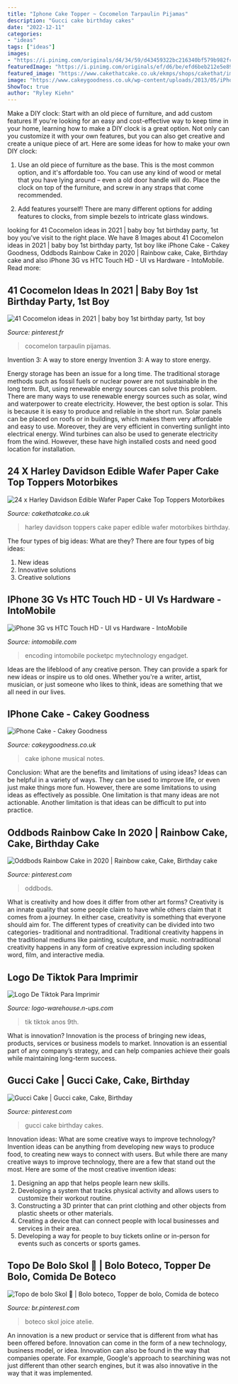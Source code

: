 ```yaml
---
title: "Iphone Cake Topper ~ Cocomelon Tarpaulin Pijamas"
description: "Gucci cake birthday cakes"
date: "2022-12-11"
categories:
- "ideas"
tags: ["ideas"]
images:
- "https://i.pinimg.com/originals/d4/34/59/d43459322bc216340bf579b982fc4359.jpg"
featuredImage: "https://i.pinimg.com/originals/ef/d6/be/efd6beb212e5e893e719fe3685b485f9.jpg"
featured_image: "https://www.cakethatcake.co.uk/ekmps/shops/cakethat/images/24-x-harley-davidson-edible-wafer-paper-cake-top-toppers-motorbikes-1049-p.jpg"
image: "https://www.cakeygoodness.co.uk/wp-content/uploads/2013/05/iPhoneCake1.jpg"
ShowToc: true
author: "Ryley Kiehn"
---
```



Make a DIY clock: Start with an old piece of furniture, and add custom features
If you're looking for an easy and cost-effective way to keep time in your home, learning how to make a DIY clock is a great option. Not only can you customize it with your own features, but you can also get creative and create a unique piece of art. Here are some ideas for how to make your own DIY clock:
1. Use an old piece of furniture as the base. This is the most common option, and it's affordable too. You can use any kind of wood or metal that you have lying around – even a old door handle will do. Place the clock on top of the furniture, and screw in any straps that come recommended.

2. Add features yourself! There are many different options for adding features to clocks, from simple bezels to intricate glass windows.

	

		
looking for 41 Cocomelon ideas in 2021 | baby boy 1st birthday party, 1st boy you've visit to the right place. We have 8 Images about 41 Cocomelon ideas in 2021 | baby boy 1st birthday party, 1st boy like iPhone Cake - Cakey Goodness, Oddbods Rainbow Cake in 2020 | Rainbow cake, Cake, Birthday cake and also iPhone 3G vs HTC Touch HD - UI vs Hardware - IntoMobile. Read more:
		
    
## 41 Cocomelon Ideas In 2021 | Baby Boy 1st Birthday Party, 1st Boy

<img loading=lazy src="https://i.pinimg.com/474x/5c/a2/92/5ca292a4bd89c8f766c80bf394d08264.jpg" onerror="this.onerror=null;this.src='https://tse4.mm.bing.net/th?id=OIP.9ywoAWDq6mtN7ACvaODp0wAAAA&amp;pid=15.1';" alt="41 Cocomelon ideas in 2021 | baby boy 1st birthday party, 1st boy">

_Source: pinterest.fr_

>cocomelon tarpaulin pijamas. 

	

Invention 3: A way to store energy
Invention 3: A way to store energy. 

Energy storage has been an issue for a long time. The traditional storage methods such as fossil fuels or nuclear power are not sustainable in the long term. 
But, using renewable energy sources can solve this problem. 
There are many ways to use renewable energy sources such as solar, wind and waterpower to create electricity. However, the best option is solar. This is because it is easy to produce and reliable in the short run. 
Solar panels can be placed on roofs or in buildings, which makes them very affordable and easy to use. Moreover, they are very efficient in converting sunlight into electrical energy. 
 Wind turbines can also be used to generate electricity from the wind. However, these have high installed costs and need good location for installation.

    
## 24 X Harley Davidson Edible Wafer Paper Cake Top Toppers Motorbikes

<img loading=lazy src="https://www.cakethatcake.co.uk/ekmps/shops/cakethat/images/24-x-harley-davidson-edible-wafer-paper-cake-top-toppers-motorbikes-1049-p.jpg" onerror="this.onerror=null;this.src='https://tse3.mm.bing.net/th?id=OIP.UrAsnUYO8TxF_MSgq65cPAHaJ4&amp;pid=15.1';" alt="24 x Harley Davidson Edible Wafer Paper Cake Top Toppers Motorbikes">

_Source: cakethatcake.co.uk_

>harley davidson toppers cake paper edible wafer motorbikes birthday. 

	

The four types of big ideas: What are they?
There are four types of big ideas: 
1. New ideas 
2. Innovative solutions 
3. Creative solutions 

    
## IPhone 3G Vs HTC Touch HD - UI Vs Hardware - IntoMobile

<img loading=lazy src="http://www.intomobile.com/wp-content/uploads/2008/09/iphone-3g-vs-htc-touch-hd-3-480x360.jpg" onerror="this.onerror=null;this.src='https://tse4.mm.bing.net/th?id=OIP.oqLcy2NUEKT5TED9xbmw_AHaFj&amp;pid=15.1';" alt="iPhone 3G vs HTC Touch HD - UI vs Hardware - IntoMobile">

_Source: intomobile.com_

>encoding intomobile pocketpc mytechnology engadget. 

	

Ideas are the lifeblood of any creative person. They can provide a spark for new ideas or inspire us to old ones. Whether you're a writer, artist, musician, or just someone who likes to think, ideas are something that we all need in our lives.

    
## IPhone Cake - Cakey Goodness

<img loading=lazy src="https://www.cakeygoodness.co.uk/wp-content/uploads/2013/05/iPhoneCake1.jpg" onerror="this.onerror=null;this.src='https://tse2.mm.bing.net/th?id=OIP.n_7YFR2klwZT1tUjvjPF1QHaFT&amp;pid=15.1';" alt="iPhone Cake - Cakey Goodness">

_Source: cakeygoodness.co.uk_

>cake iphone musical notes. 

	

Conclusion: What are the benefits and limitations of using ideas?
Ideas can be helpful in a variety of ways. They can be used to improve life, or even just make things more fun. However, there are some limitations to using ideas as effectively as possible. One limitation is that many ideas are not actionable. Another limitation is that ideas can be difficult to put into practice.

    
## Oddbods Rainbow Cake In 2020 | Rainbow Cake, Cake, Birthday Cake

<img loading=lazy src="https://i.pinimg.com/736x/47/72/bd/4772bd4cea66de1034ea955a9b0e880c.jpg" onerror="this.onerror=null;this.src='https://tse4.mm.bing.net/th?id=OIP.WZztBW6wLtRAQfsv8916OgHaHa&amp;pid=15.1';" alt="Oddbods Rainbow Cake in 2020 | Rainbow cake, Cake, Birthday cake">

_Source: pinterest.com_

>oddbods. 

	

What is creativity and how does it differ from other art forms?
Creativity is an innate quality that some people claim to have while others claim that it comes from a journey. In either case, creativity is something that everyone should aim for. The different types of creativity can be divided into two categories- traditional and nontraditional. Traditional creativity happens in the traditional mediums like painting, sculpture, and music. nontraditional creativity happens in any form of creative expression including spoken word, film, and interactive media.

    
## Logo De Tiktok Para Imprimir

<img loading=lazy src="https://i.pinimg.com/originals/d4/34/59/d43459322bc216340bf579b982fc4359.jpg" onerror="this.onerror=null;this.src='https://tse4.mm.bing.net/th?id=OIP.s_bSdhg9qT_MUmmKamG9nAHaHa&amp;pid=15.1';" alt="Logo De Tiktok Para Imprimir">

_Source: logo-warehouse.n-ups.com_

>tik tiktok anos 9th. 

	

What is innovation?
Innovation is the process of bringing new ideas, products, services or business models to market. Innovation is an essential part of any company’s strategy, and can help companies achieve their goals while maintaining long-term success.

    
## Gucci Cake | Gucci Cake, Cake, Birthday

<img loading=lazy src="https://i.pinimg.com/originals/ef/d6/be/efd6beb212e5e893e719fe3685b485f9.jpg" onerror="this.onerror=null;this.src='https://tse1.mm.bing.net/th?id=OIP.hnlFCf9SWrPGYLZRpYpf4QHaJ4&amp;pid=15.1';" alt="Gucci Cake | Gucci cake, Cake, Birthday">

_Source: pinterest.com_

>gucci cake birthday cakes. 

	

Innovation ideas: What are some creative ways to improve technology?
Invention ideas can be anything from developing new ways to produce food, to creating new ways to connect with users. But while there are many creative ways to improve technology, there are a few that stand out the most. Here are some of the most creative invention ideas:
1. Designing an app that helps people learn new skills.
2. Developing a system that tracks physical activity and allows users to customize their workout routine.
3. Constructing a 3D printer that can print clothing and other objects from plastic sheets or other materials.
4. Creating a device that can connect people with local businesses and services in their area.
5. Developing a way for people to buy tickets online or in-person for events such as concerts or sports games.

    
## Topo De Bolo Skol 🍺 | Bolo Boteco, Topper De Bolo, Comida De Boteco

<img loading=lazy src="https://i.pinimg.com/736x/ac/d4/fd/acd4fd2f0bfbf005e66687686ba85010.jpg" onerror="this.onerror=null;this.src='https://tse1.mm.bing.net/th?id=OIP.SSy0-_OQC5nWU8sdc-3yMwHaKe&amp;pid=15.1';" alt="Topo de bolo Skol 🍺 | Bolo boteco, Topper de bolo, Comida de boteco">

_Source: br.pinterest.com_

>boteco skol joice atelie. 

	

An innovation is a new product or service that is different from what has been offered before. Innovation can come in the form of a new technology, business model, or idea. Innovation can also be found in the way that companies operate. For example, Google's approach to searchining was not just different than other search engines, but it was also innovative in the way that it was implemented.

